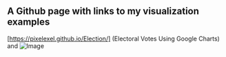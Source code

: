 ## A Github page with links to my visualization examples



[https://pixelexel.github.io/Election/] (Electoral Votes Using Google Charts) and ![Image](src)

